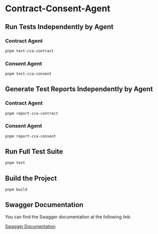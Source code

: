# Contract-Consent-Agent

## Run Tests Independently by Agent

### Contract Agent
```bash
pnpm test-cca-contract
```

### Consent Agent
```bash
pnpm test-cca-consent
```

## Generate Test Reports Independently by Agent

### Contract Agent
```bash
pnpm report-cca-contract
```

### Consent Agent
```bash
pnpm report-cca-consent
```

## Run Full Test Suite
```bash
pnpm test
```

## Build the Project
```bash
pnpm build
```

## Swagger Documentation
You can find the Swagger documentation at the following link:

[Swagger Documentation](./docs/swagger.json)
